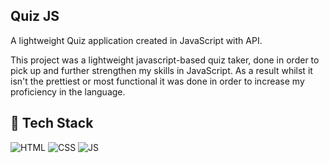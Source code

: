 ## Quiz JS

A lightweight Quiz application created in JavaScript with API.

This project was a lightweight javascript-based quiz taker, done in order to pick up and further strengthen my skills in JavaScript. 
As a result whilst it isn't the prettiest or most functional it  was done in order to increase my proficiency in the language.


## 📌 Tech Stack
![HTML](https://img.shields.io/badge/html5%20-%23E34F26.svg?&style=for-the-badge&logo=html5&logoColor=white)
![CSS](https://img.shields.io/badge/css3%20-%231572B6.svg?&style=for-the-badge&logo=css3&logoColor=white)
![JS](https://img.shields.io/badge/javascript%20-%23323330.svg?&style=for-the-badge&logo=javascript&logoColor=%23F7DF1E)
